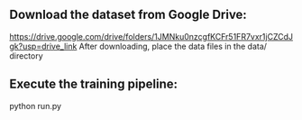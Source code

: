 ## Download the dataset from Google Drive:
https://drive.google.com/drive/folders/1JMNku0nzcgfKCFr51FR7vxr1jCZCdJgk?usp=drive_link
After downloading, place the data files in the data/ directory

## Execute the training pipeline:
python run.py
